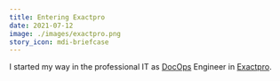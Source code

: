 ```yaml
---
title: Entering Exactpro
date: 2021-07-12
image: ./images/exactpro.png
story_icon: mdi-briefcase
---
```


I started my way in the professional IT as [DocOps](https://www.writethedocs.org/guide/doc-ops/) Engineer in [Exactpro](https://exactpro.com/).
